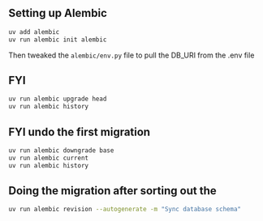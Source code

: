## Setting up Alembic

```sh
uv add alembic
uv run alembic init alembic
```

Then tweaked the `alembic/env.py` file to pull the DB_URI from the .env file

## FYI

```sh
uv run alembic upgrade head
uv run alembic history
```

## FYI undo the first migration

```sh
uv run alembic downgrade base
uv run alembic current
uv run alembic history
```

## Doing the migration after sorting out the 

```sh
uv run alembic revision --autogenerate -m "Sync database schema"
```